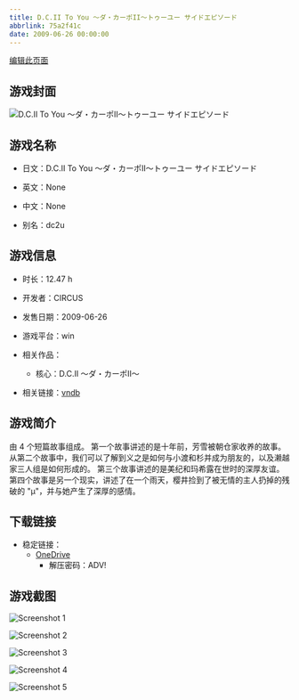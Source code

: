 ```yaml
---
title: D.C.II To You ～ダ・カーポII～トゥーユー サイドエピソード
abbrlink: 75a2f41c
date: 2009-06-26 00:00:00
---
```

[编辑此页面](https://github.com/ACG-3/ADV3-source/blob/main/source/_posts/games/D.C.II%20To%20You%20%EF%BD%9E%E3%83%80%E3%83%BB%E3%82%AB%E3%83%BC%E3%83%9DII%EF%BD%9E%E3%83%88%E3%82%A5%E3%83%BC%E3%83%A6%E3%83%BC%20%E3%82%B5%E3%82%A4%E3%83%89%E3%82%A8%E3%83%94%E3%82%BD%E3%83%BC%E3%83%89.md)

## 游戏封面

![D.C.II To You ～ダ・カーポII～トゥーユー サイドエピソード](https://pan.timero.xyz/d/onedrive/img_lib_001/D.C.II%20To%20You%20%EF%BD%9E%E3%83%80%E3%83%BB%E3%82%AB%E3%83%BC%E3%83%9DII%EF%BD%9E%E3%83%88%E3%82%A5%E3%83%BC%E3%83%A6%E3%83%BC%20%E3%82%B5%E3%82%A4%E3%83%89%E3%82%A8%E3%83%94%E3%82%BD%E3%83%BC%E3%83%89_cover.avif)


## 游戏名称

- 日文：D.C.II To You ～ダ・カーポII～トゥーユー サイドエピソード
- 英文：None
- 中文：None

- 别名：dc2u


## 游戏信息

- 时长：12.47 h
- 开发者：CIRCUS
- 发售日期：2009-06-26
- 游戏平台：win
- 相关作品：
   - 核心：D.C.II ～ダ・カーポII～

- 相关链接：[vndb](https://vndb.org/v1910)


## 游戏简介

由 4 个短篇故事组成。
第一个故事讲述的是十年前，芳雪被朝仓家收养的故事。
从第二个故事中，我们可以了解到义之是如何与小渡和杉并成为朋友的，以及濑越家三人组是如何形成的。
第三个故事讲述的是美纪和玛希露在世时的深厚友谊。
第四个故事是另一个现实，讲述了在一个雨天，樱井捡到了被无情的主人扔掉的残破的 "μ"，并与她产生了深厚的感情。


## 下载链接

- 稳定链接：
    - [OneDrive](https://pan.timero.xyz/onedrive/adv_lib_001/D.C.II%20To%20You%20%EF%BD%9E%E3%83%80%E3%83%BB%E3%82%AB%E3%83%BC%E3%83%9DII%EF%BD%9E%E3%83%88%E3%82%A5%E3%83%BC%E3%83%A6%E3%83%BC%20%E3%82%B5%E3%82%A4%E3%83%89%E3%82%A8%E3%83%94%E3%82%BD%E3%83%BC%E3%83%89)
        - 解压密码：ADV!



## 游戏截图


![Screenshot 1](https://pan.timero.xyz/d/onedrive/img_lib_001/D.C.II%20To%20You%20%EF%BD%9E%E3%83%80%E3%83%BB%E3%82%AB%E3%83%BC%E3%83%9DII%EF%BD%9E%E3%83%88%E3%82%A5%E3%83%BC%E3%83%A6%E3%83%BC%20%E3%82%B5%E3%82%A4%E3%83%89%E3%82%A8%E3%83%94%E3%82%BD%E3%83%BC%E3%83%89_Screenshot_1.avif)

![Screenshot 2](https://pan.timero.xyz/d/onedrive/img_lib_001/D.C.II%20To%20You%20%EF%BD%9E%E3%83%80%E3%83%BB%E3%82%AB%E3%83%BC%E3%83%9DII%EF%BD%9E%E3%83%88%E3%82%A5%E3%83%BC%E3%83%A6%E3%83%BC%20%E3%82%B5%E3%82%A4%E3%83%89%E3%82%A8%E3%83%94%E3%82%BD%E3%83%BC%E3%83%89_Screenshot_2.avif)

![Screenshot 3](https://pan.timero.xyz/d/onedrive/img_lib_001/D.C.II%20To%20You%20%EF%BD%9E%E3%83%80%E3%83%BB%E3%82%AB%E3%83%BC%E3%83%9DII%EF%BD%9E%E3%83%88%E3%82%A5%E3%83%BC%E3%83%A6%E3%83%BC%20%E3%82%B5%E3%82%A4%E3%83%89%E3%82%A8%E3%83%94%E3%82%BD%E3%83%BC%E3%83%89_Screenshot_3.avif)

![Screenshot 4](https://pan.timero.xyz/d/onedrive/img_lib_001/D.C.II%20To%20You%20%EF%BD%9E%E3%83%80%E3%83%BB%E3%82%AB%E3%83%BC%E3%83%9DII%EF%BD%9E%E3%83%88%E3%82%A5%E3%83%BC%E3%83%A6%E3%83%BC%20%E3%82%B5%E3%82%A4%E3%83%89%E3%82%A8%E3%83%94%E3%82%BD%E3%83%BC%E3%83%89_Screenshot_4.avif)

![Screenshot 5](https://pan.timero.xyz/d/onedrive/img_lib_001/D.C.II%20To%20You%20%EF%BD%9E%E3%83%80%E3%83%BB%E3%82%AB%E3%83%BC%E3%83%9DII%EF%BD%9E%E3%83%88%E3%82%A5%E3%83%BC%E3%83%A6%E3%83%BC%20%E3%82%B5%E3%82%A4%E3%83%89%E3%82%A8%E3%83%94%E3%82%BD%E3%83%BC%E3%83%89_Screenshot_5.avif)

